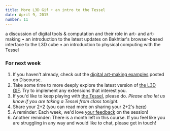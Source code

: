 ```yaml
---
title: More L3D Gif + an intro to the Tessel
date: April 9, 2015
number: 11
---
```


a discussion of digital tools & computation and their role in art- and art-making • an introduction to the latest updates on Bakhtiar's browser-based interface to the L3D cube • an introduction to physical computing with the Tessel

### For next week
1.  If you haven't already, check out the [digital art-making examples](http://104.236.253.62/t/digital-art-artmaking/42) posted on Discourse.
2.  Take some time to more deeply explore the latest version of [the L3D GIF](https://github.com/dgmde15/3D-GIF). Try to implement any extensions that interest you.
3.  If you'd like to keep playing with [the Tessel](http://tessel.io), please do. *Please also let us know if you are taking a Tessel from class tonight.*
4.  Share your 2+2 (you can read more on sharing your 2+2's [here](http://dgmde15.github.io/sessions/2/#/3))
5.  A reminder: Each week, we'd love [your feedback](dgmde15.github.io/feedback) on the session!
6.  Another reminder: There is a month left in this course. If you feel like you are struggling in any way and would like to chat, please get in touch!